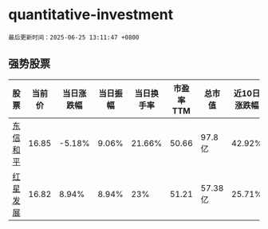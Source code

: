 # quantitative-investment

`最后更新时间：2025-06-25 13:11:47 +0800`

## 强势股票

|股票|当前价|当日涨跌幅|当日振幅|当日换手率|市盈率TTM|总市值|近10日涨跌幅|
|----|----|----|----|----|----|----|----|
|[东信和平](https://xueqiu.com/S/SZ002017)|16.85|-5.18%|9.06%|21.66%|50.66|97.8亿|42.92%|
|[红星发展](https://xueqiu.com/S/SH600367)|16.82|8.94%|8.94%|23%|51.21|57.38亿|25.71%|
